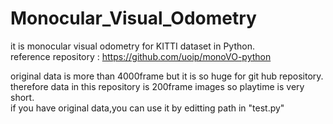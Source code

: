 # Monocular_Visual_Odometry
it is monocular visual odometry for KITTI dataset in Python.    
reference repository : <https://github.com/uoip/monoVO-python>   

original data is more than 4000frame but it is so huge for git hub repository.   
therefore data in this repository is 200frame images so playtime is very short.   
if you have original data,you can use it by editting path in "test.py"   

